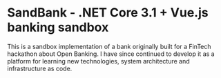 # SandBank - .NET Core 3.1 + Vue.js banking sandbox

This is a sandbox implementation of a bank originally built for a FinTech hackathon about Open Banking. I have since continued to develop it as a platform for learning new technologies, system architecture and infrastructure as code.
